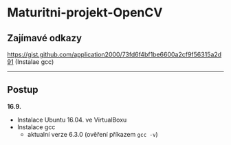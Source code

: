 # Maturitni-projekt-OpenCV

## Zajímavé odkazy 
https://gist.github.com/application2000/73fd6f4bf1be6600a2cf9f56315a2d91 (Instalae gcc)

---

## Postup
**16.9.**
* Instalace Ubuntu 16.04. ve VirtualBoxu
* Instalace gcc
  - aktualní verze 6.3.0 (ověření příkazem `gcc -v`)
